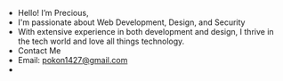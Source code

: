 - Hello! I’m Precious,
- I'm passionate about Web Development, Design, and Security
- With extensive experience in both development and design, I thrive in the tech world and love all things technology.
- Contact Me
- Email: pokon1427@gmail.com
- 
<!---
jaeleen/jaeleen is a ✨ special ✨ repository because its `README.md` (this file) appears on your GitHub profile.
You can click the Preview link to take a look at your changes.
--->
